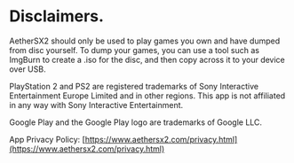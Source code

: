 # Disclaimers.

AetherSX2 should only be used to play games you own and have dumped from disc yourself. To dump your games, you can use a tool such as ImgBurn to create a .iso for the disc, and then copy across it to your device over USB.

PlayStation 2 and PS2 are registered trademarks of Sony Interactive Entertainment Europe Limited and in other regions. This app is not affiliated in any way with Sony Interactive Entertainment.

Google Play and the Google Play logo are trademarks of Google LLC.

App Privacy Policy: [https://www.aethersx2.com/privacy.html](https://www.aethersx2.com/privacy.html)

